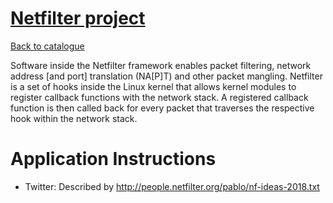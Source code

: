 
# [Netfilter project](http://www.netfilter.org)

[Back to catalogue](../README.md#netfilter-project)

Software inside the Netfilter framework enables packet filtering, network address [and port] translation (NA[P]T) and other packet mangling. Netfilter is a set of hooks inside the Linux kernel that allows kernel modules to register callback functions with the network stack. A registered callback function is then called back for every packet that traverses the respective hook within the network stack.

# Application Instructions

* Twitter: Described by http://people.netfilter.org/pablo/nf-ideas-2018.txt